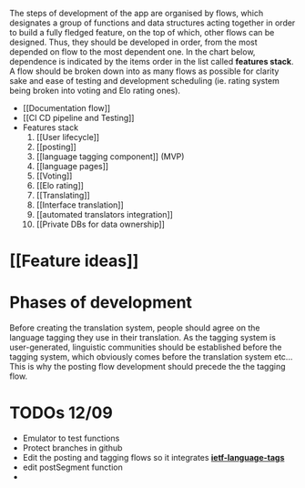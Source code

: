 The steps of development of the app are organised by flows, which designates a group of functions and data structures acting together in order to build a fully fledged feature, on the top of which, other flows can be designed. Thus, they should be developed in order, from the most depended on flow to the most dependent one.
In the chart below, dependence is indicated by the items order in the list called **features stack**.
A flow should be broken down into as many flows as possible for clarity sake and ease of testing and development scheduling (ie. rating system being broken into voting and Elo rating ones).

- [[Documentation flow]]
- [[CI CD pipeline and Testing]] 
- Features stack
	1. [[User lifecycle]]
	3. [[posting]]
	2. [[language tagging component]] (MVP)
	3. [[language pages]]
	4. [[Voting]]
	5. [[Elo rating]]
	6. [[Translating]]
	7. [[Interface translation]]
	8. [[automated translators integration]]
	9. [[Private DBs for data ownership]]

# [[Feature ideas]]

# Phases of development
Before creating the translation system, people should agree on the language tagging they use in their translation. As the tagging system is user-generated, linguistic communities should be established before the tagging system, which obviously comes before the translation system etc... This is why the posting flow development should precede the the tagging flow.

# TODOs 12/09
- Emulator to test functions
- Protect branches in github
- Edit the posting and tagging flows so it integrates **[ietf-language-tags](https://github.com/sozialhelden/ietf-language-tags)**
- edit postSegment function
- 